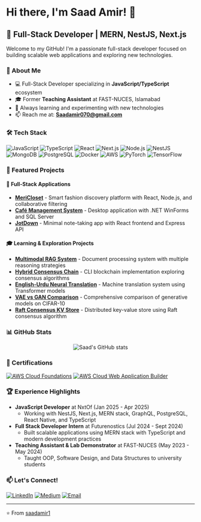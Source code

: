 # Hi there, I'm Saad Amir! 👋

## 🚀 Full-Stack Developer | MERN, NestJS, Next.js

Welcome to my GitHub! I'm a passionate full-stack developer focused on building scalable web applications and exploring new technologies.

### 🎯 About Me
- 💻 Full-Stack Developer specializing in **JavaScript/TypeScript** ecosystem
- 🎓 Former **Teaching Assistant** at FAST-NUCES, Islamabad
- 🌱 Always learning and experimenting with new technologies
- 📫 Reach me at: **Saadamir070@gmail.com**

### 🛠️ Tech Stack

![JavaScript](https://img.shields.io/badge/-JavaScript-F7DF1E?style=flat-square&logo=javascript&logoColor=black)
![TypeScript](https://img.shields.io/badge/-TypeScript-3178C6?style=flat-square&logo=typescript&logoColor=white)
![React](https://img.shields.io/badge/-React-61DAFB?style=flat-square&logo=react&logoColor=black)
![Next.js](https://img.shields.io/badge/-Next.js-000000?style=flat-square&logo=nextdotjs&logoColor=white)
![Node.js](https://img.shields.io/badge/-Node.js-339933?style=flat-square&logo=nodedotjs&logoColor=white)
![NestJS](https://img.shields.io/badge/-NestJS-E0234E?style=flat-square&logo=nestjs&logoColor=white)
![MongoDB](https://img.shields.io/badge/-MongoDB-47A248?style=flat-square&logo=mongodb&logoColor=white)
![PostgreSQL](https://img.shields.io/badge/-PostgreSQL-336791?style=flat-square&logo=postgresql&logoColor=white)
![Docker](https://img.shields.io/badge/-Docker-2496ED?style=flat-square&logo=docker&logoColor=white)
![AWS](https://img.shields.io/badge/-AWS-232F3E?style=flat-square&logo=amazon-aws&logoColor=white)
![PyTorch](https://img.shields.io/badge/-PyTorch-EE4C2C?style=flat-square&logo=pytorch&logoColor=white)
![TensorFlow](https://img.shields.io/badge/-TensorFlow-FF6F00?style=flat-square&logo=tensorflow&logoColor=white)

### 🌟 Featured Projects

#### 🚀 Full-Stack Applications
- **[MeriCloset](https://github.com/saadamir1/mericloset)** - Smart fashion discovery platform with React, Node.js, and collaborative filtering
- **[Café Management System](https://github.com/saadamir1/BinaryBeans-CafeManagementSystem.NET)** - Desktop application with .NET WinForms and SQL Server
- **[JotDown](https://github.com/saadamir1/JotDown-client)** - Minimal note-taking app with React frontend and Express API

#### 🎓 Learning & Exploration Projects
- **[Multimodal RAG System](https://github.com/saadamir1/multimodal-rag-system)** - Document processing system with multiple reasoning strategies
- **[Hybrid Consensus Chain](https://github.com/saadamir1/hybrid-consensus-chain)** - CLI blockchain implementation exploring consensus algorithms
- **[English-Urdu Neural Translation](https://github.com/saadamir1/english-urdu-neural-translation)** - Machine translation system using Transformer models
- **[VAE vs GAN Comparison](https://github.com/saadamir1/vae-gan-comparison)** - Comprehensive comparison of generative models on CIFAR-10
- **[Raft Consensus KV Store](https://github.com/saadamir1/raft-consensus-kv)** - Distributed key-value store using Raft consensus algorithm

### 📊 GitHub Stats

<div align="center">
  <img src="https://github-readme-stats.vercel.app/api?username=saadamir1&show_icons=true&theme=react&hide_border=true&bg_color=0D1117" alt="Saad's GitHub stats" />
</div>

### 🏅 Certifications

[![AWS Cloud Foundations](https://img.shields.io/badge/-AWS%20Cloud%20Foundations-FF9900?style=flat-square&logo=amazon-aws&logoColor=white)](https://www.credly.com/badges/8ecb815b-e6c4-47be-8289-1937f8eab7a9/public_url)
[![AWS Cloud Web Application Builder](https://img.shields.io/badge/-AWS%20Web%20App%20Builder-FF9900?style=flat-square&logo=amazon-aws&logoColor=white)](https://www.credly.com/badges/d33a5885-2b6e-4584-b41b-95c382d304a1/public_url)

### 🏆 Experience Highlights

- **JavaScript Developer** at NxtOf (Jan 2025 - Apr 2025)
  - Working with NestJS, Next.js, MERN stack, GraphQL, PostgreSQL, React Native, and TypeScript
- **Full Stack Developer Intern** at Futurenostics (Jul 2024 - Sept 2024)
  - Built scalable applications using MERN stack with TypeScript and modern development practices
- **Teaching Assistant & Lab Demonstrator** at FAST-NUCES (May 2023 - May 2024)
  - Taught OOP, Software Design, and Data Structures to university students

### 📫 Let's Connect!

[![LinkedIn](https://img.shields.io/badge/-LinkedIn-0077B5?style=flat-square&logo=linkedin&logoColor=white)](https://linkedin.com/in/yourprofile)
[![Medium](https://img.shields.io/badge/-Medium-12100E?style=flat-square&logo=medium&logoColor=white)](https://medium.com/@yourprofile)
[![Email](https://img.shields.io/badge/-Email-D14836?style=flat-square&logo=gmail&logoColor=white)](mailto:Saadamir070@gmail.com)

---

⭐️ From [saadamir1](https://github.com/saadamir1)

